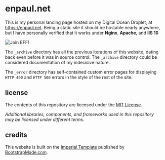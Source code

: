 # enpaul.net

This is my personal landing page hosted on my Digital Ocean Droplet,
at https://enpaul.net. Being a static site it should be hostable nearly anywhere, but I
have personally verified that it works under **Nginx**, **Apache**, and **IIS 10**

![Join EFF!](https://www.eff.org/files/eff-banner.png)

The `_archive` directory has all the previous iterations of this website, dating back
even before it was in source control. The `_archive` directory could be considered
documentation of my indecisive nature.

The `_error` directory has self-contained custom error pages for displaying `HTTP 400`
and `HTTP 500` errors in the style of the rest of the site.

## license

The contents of this repository are licensed under the [MIT License](LICENSE.md).

*Additional libraries, components, and frameworks used in this repository may be licensed under different terms.*

## credits

This website is built on the
[Imperial Template](https://bootstrapmade.com/imperial-free-onepage-bootstrap-theme/)
published by [BootstrapMade.com](https://bootstrapmade.com).
